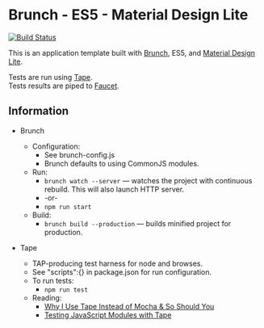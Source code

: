 # Brunch - ES5 - Material Design Lite 

[![Build Status](https://travis-ci.org/jdtibbs/template-brunch-es5-mdl.svg?branch=master)](https://travis-ci.org/jdtibbs/template-brunch-es5-mdl)

This is an application template built with [Brunch](http://brunch.io), ES5, and [Material Design Lite](http://www.getmdl.io).

Tests are run using [Tape](https://github.com/substack/tape).  
Tests results are piped to [Faucet](https://github.com/substack/faucet).

## Information

* Brunch
    * Configuration: 
    	* See brunch-config.js
    	* Brunch defaults to using CommonJS modules.
	* Run:
		* `brunch watch --server` — watches the project with continuous rebuild. This will also launch HTTP server.
		* -or-
		* `npm run start`
	* Build:
    	* `brunch build --production` — builds minified project for production.
    	
* Tape
	* TAP-producing test harness for node and browses.
	* See "scripts":{} in package.json for run configuration.
	* To run tests:
		* `npm run test`
	* Reading:
		* [Why I Use Tape Instead of Mocha & So Should You](https://medium.com/javascript-scene/why-i-use-tape-instead-of-mocha-so-should-you-6aa105d8eaf4#.71rnxb1c9)
		* [Testing JavaScript Modules with Tape](https://ponyfoo.com/articles/testing-javascript-modules-with-tape)